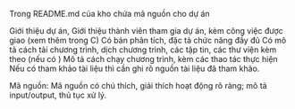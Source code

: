 Trong README.md của kho chứa mã nguồn cho dự án

Giới thiệu dự án,
Giới thiệu thành viên tham gia dự án, kèm công việc được giao (xem thêm trong C)
Có bản phân tích, đặc tả chức năng đầy đủ
Có mô tả cách tải chương trình, dịch chương trình, các tập tin, các thư viện kèm theo (nếu có )
Mô tả cách chạy chương trình, kèm các thao tác thực hiện
Nếu có tham khảo tài liệu thì cần ghi rõ nguồn tài liệu đã tham khảo.

Mã nguồn:
Mã nguồn có chú thích, giải thích hoạt động rõ ràng; mô tả input/output, thủ tục xử lý.
